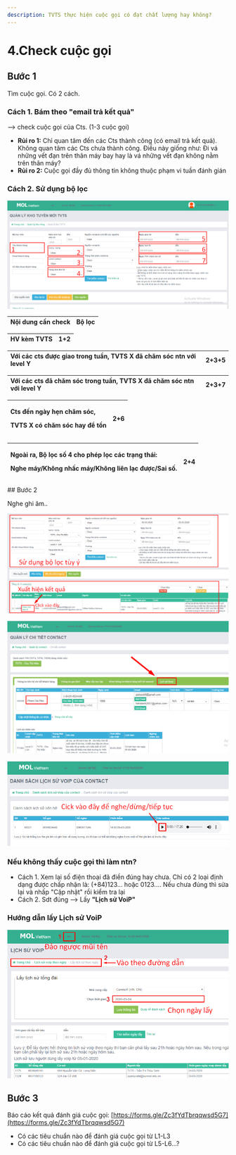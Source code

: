 ```yaml
---
description: TVTS thực hiện cuộc gọi có đạt chất lượng hay không?
---
```


# 4.Check cuộc gọi

## **Bước 1**

Tìm cuộc gọi. Có 2 cách.

### **Cách 1.** Bám theo "email trả kết quả"

--&gt; check cuộc gọi của Cts. \(1-3 cuộc gọi\)

* **Rủi ro 1:** Chỉ quan tâm đến các Cts thành công \(có email trả kết quả\). Không quan tâm các Cts chưa thành công. Điều này giống như: Đi vá những vết đạn trên thân máy bay hay là vá những vết đạn không nằm trên thân máy?
* **Rủi ro 2:** Cuộc gọi đầy đủ thông tin không thuộc phạm vi tuần đánh gián

### **Cách 2.** Sử dụng bộ lọc

![L&#xE0;m theo c&#xE1;c b&#x1B0;&#x1EDB;c &#x1EDF; check t&#x1ED3;n &#x111;&#x1EC3; v&#xE0;o &#x111;&#x1B0;&#x1EE3;c b&#x1ED9; l&#x1ECD;c n&#xE0;y nh&#xE9; ](../../.gitbook/assets/crm%20%281%29.png)

| Nội dung cần check | Bộ lọc |
| :--- | :--- |


| HV kèm TVTS | 1+2 |
| :--- | :--- |


| Với các **cts được giao** trong tuần, **TVTS X** đã chăm sóc ntn với **level Y** | 2+3+5 |
| :--- | :--- |


| Với các **cts đã chăm sóc** trong tuần, **TVTS X** đã chăm sóc ntn với **level Y** | 2+3+7 |
| :--- | :--- |


<table>
  <thead>
    <tr>
      <th style="text-align:left">
        <p>Cts &#x111;&#x1EBF;n <b>ng&#xE0;y h&#x1EB9;n</b> ch&#x103;m s&#xF3;c,</p>
        <p>TVTS X c&#xF3; ch&#x103;m s&#xF3;c hay &#x111;&#x1EC3; t&#x1ED3;n</p>
      </th>
      <th style="text-align:left">2+6</th>
    </tr>
  </thead>
  <tbody></tbody>
</table><table>
  <thead>
    <tr>
      <th style="text-align:left">
        <p>Ngo&#xE0;i ra, <b>B&#x1ED9; l&#x1ECD;c s&#x1ED1; 4</b> cho ph&#xE9;p l&#x1ECD;c
          c&#xE1;c tr&#x1EA1;ng th&#xE1;i:</p>
        <p>Nghe m&#xE1;y/Kh&#xF4;ng nh&#x1EA5;c m&#xE1;y/Kh&#xF4;ng li&#xEA;n l&#x1EA1;c
          &#x111;&#x1B0;&#x1EE3;c/Sai s&#x1ED1;.</p>
      </th>
      <th style="text-align:left">2+4</th>
    </tr>
  </thead>
  <tbody></tbody>
</table>## Bước 2

Nghe ghi âm..

![](../../.gitbook/assets/3.png)

![](../../.gitbook/assets/4.png)

![](../../.gitbook/assets/5-3.png)

### Nếu không thấy cuộc gọi thì làm ntn?

* Cách 1. Xem lại số điện thoại đã điền đúng hay chưa. Chỉ có 2 loại định dạng được chấp nhận là: \(+84\)123... hoặc 0123.... Nếu chưa đúng thì sửa lại và nhấp "Cập nhật" rồi kiểm tra lại
* Cách 2. Sdt đúng --&gt; Lấy **"Lịch sử VoiP"**

### Hướng dẫn lấy Lịch sử VoiP

![](../../.gitbook/assets/2-2.png)

## **Bước 3**

Báo cáo kết quả đánh giá cuộc gọi: [https://forms.gle/Zc3fYdTbrqqwsd5G7](https://forms.gle/Zc3fYdTbrqqwsd5G7)

* Có các tiêu chuẩn nào để đánh giá cuộc gọi từ L1-L3
* Có các tiêu chuẩn nào để đánh giá cuộc gọi từ L5-L6...?

